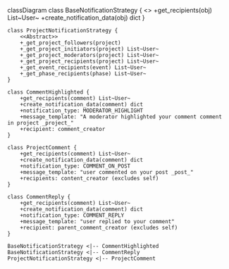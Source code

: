 classDiagram
    class BaseNotificationStrategy {
        <<Abstract>>
        +get_recipients(obj) List~User~
        +create_notification_data(obj) dict
    }
    
    class ProjectNotificationStrategy {
        <<Abstract>>
        +_get_project_followers(project)
        +_get_project_initiators(project) List~User~
        +_get_project_moderators(project) List~User~
        +_get_project_recipients(project) List~User~
        +_get_event_recipients(event) List~User~
        +_get_phase_recipients(phase) List~User~
    }
    
    class CommentHighlighted {
        +get_recipients(comment) List~User~
        +create_notification_data(comment) dict
        +notification_type: MODERATOR_HIGHLIGHT
        +message_template: "A moderator highlighted your comment comment in project _project_"
        +recipient: comment_creator
    }
    
    class ProjectComment {
        +get_recipients(comment) List~User~
        +create_notification_data(comment) dict
        +notification_type: COMMENT_ON_POST
        +message_template: "user commented on your post _post_"
        +recipients: content_creator (excludes self)
    }
    
    class CommentReply {
        +get_recipients(comment) List~User~
        +create_notification_data(comment) dict
        +notification_type: COMMENT_REPLY
        +message_template: "user replied to your comment"
        +recipient: parent_comment_creator (excludes self)
    }
    
    BaseNotificationStrategy <|-- CommentHighlighted
    BaseNotificationStrategy <|-- CommentReply
    ProjectNotificationStrategy <|-- ProjectComment